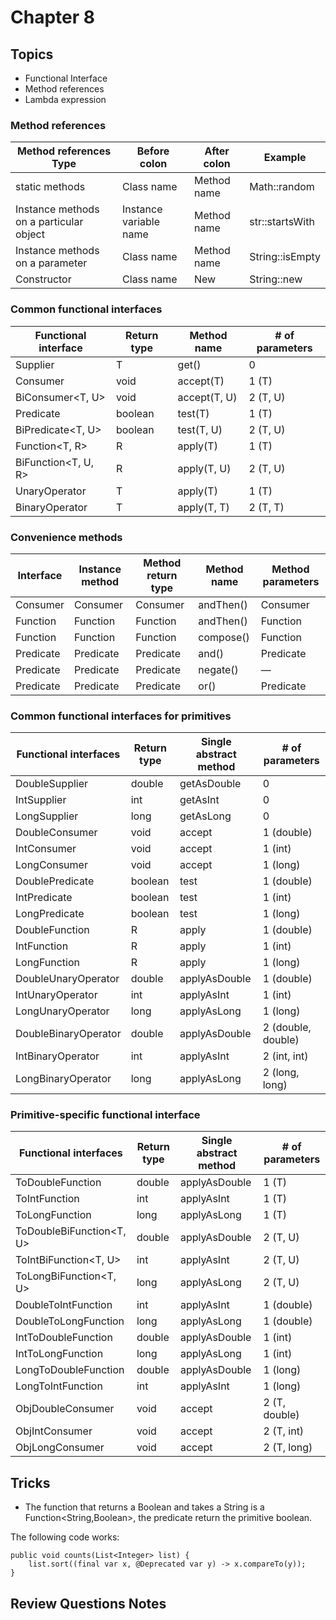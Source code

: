 # Chapter 8

## Topics

* Functional Interface
* Method references
* Lambda expression

### Method references

| Method references Type                  | Before colon           | After colon | Example         |
|-----------------------------------------|------------------------|-------------|-----------------|
| static methods                          | Class name             | Method name | Math::random    |
| Instance methods on a particular object | Instance variable name | Method name | str::startsWith |
| Instance methods on a parameter         | Class name             | Method name | String::isEmpty |
| Constructor                             | Class name             | New         | String::new     |

### Common functional interfaces

| Functional interface | Return type | Method name  | # of parameters |
|----------------------|-------------|--------------|-----------------|
| Supplier<T>          | T           | get()        | 0               |
| Consumer<T>          | void        | accept(T)    | 1 (T)           |
| BiConsumer<T, U>     | void        | accept(T, U) | 2 (T, U)        |
| Predicate<T>         | boolean     | test(T)      | 1 (T)           |
| BiPredicate<T, U>    | boolean     | test(T, U)   | 2 (T, U)        |
| Function<T, R>       | R           | apply(T)     | 1 (T)           |
| BiFunction<T, U, R>  | R           | apply(T, U)  | 2 (T, U)        |
| UnaryOperator<T>     | T           | apply(T)     | 1 (T)           |
| BinaryOperator<T>    | T           | apply(T, T)  | 2 (T, T)        |

### Convenience methods

| Interface  | Instance method | Method return type | Method name | Method parameters |
|------------|-----------------|--------------------|-------------|-------------------|
| Consumer   | Consumer        | Consumer           | andThen()   | Consumer          |
| Function   | Function        | Function           | andThen()   | Function          |
| Function   | Function        | Function           | compose()   | Function          |
| Predicate  | Predicate       | Predicate          | and()       | Predicate         |
| Predicate  | Predicate       | Predicate          | negate()    | —                 |
| Predicate  | Predicate       | Predicate          | or()        | Predicate         |

### Common functional interfaces for primitives

| Functional interfaces | Return type | Single abstract method | # of parameters    |
|-----------------------|-------------|------------------------|--------------------|
| DoubleSupplier        | double      | getAsDouble            | 0                  |
| IntSupplier           | int         | getAsInt               | 0                  |
| LongSupplier          | long        | getAsLong              | 0                  |
| DoubleConsumer        | void        | accept                 | 1 (double)         |
| IntConsumer           | void        | accept                 | 1 (int)            |
| LongConsumer          | void        | accept                 | 1 (long)           |
| DoublePredicate       | boolean     | test                   | 1 (double)         |
| IntPredicate          | boolean     | test                   | 1 (int)            |
| LongPredicate         | boolean     | test                   | 1 (long)           |
| DoubleFunction<R>     | R           | apply                  | 1 (double)         |
| IntFunction<R>        | R           | apply                  | 1 (int)            |
| LongFunction<R>       | R           | apply                  | 1 (long)           |
| DoubleUnaryOperator   | double      | applyAsDouble          | 1 (double)         |
| IntUnaryOperator      | int         | applyAsInt             | 1 (int)            |
| LongUnaryOperator     | long        | applyAsLong            | 1 (long)           |
| DoubleBinaryOperator  | double      | applyAsDouble          | 2 (double, double) |
| IntBinaryOperator     | int         | applyAsInt             | 2 (int, int)       |
| LongBinaryOperator    | long        | applyAsLong            | 2 (long, long)     |

### Primitive-specific functional interface

| Functional interfaces    | Return type | Single abstract method | # of parameters |
|--------------------------|-------------|------------------------|-----------------|
| ToDoubleFunction<T>      | double      | applyAsDouble          | 1 (T)           |
| ToIntFunction<T>         | int         | applyAsInt             | 1 (T)           |
| ToLongFunction<T>        | long        | applyAsLong            | 1 (T)           |
| ToDoubleBiFunction<T, U> | double      | applyAsDouble          | 2 (T, U)        |
| ToIntBiFunction<T, U>    | int         | applyAsInt             | 2 (T, U)        |
| ToLongBiFunction<T, U>   | long        | applyAsLong            | 2 (T, U)        |
| DoubleToIntFunction      | int         | applyAsInt             | 1 (double)      |
| DoubleToLongFunction     | long        | applyAsLong            | 1 (double)      |
| IntToDoubleFunction      | double      | applyAsDouble          | 1 (int)         |
| IntToLongFunction        | long        | applyAsLong            | 1 (int)         |
| LongToDoubleFunction     | double      | applyAsDouble          | 1 (long)        |
| LongToIntFunction        | int         | applyAsInt             | 1 (long)        |
| ObjDoubleConsumer<T>     | void        | accept                 | 2 (T, double)   |
| ObjIntConsumer<T>        | void        | accept                 | 2 (T, int)      |
| ObjLongConsumer<T>       | void        | accept                 | 2 (T, long)     |


## Tricks

* The function that returns a Boolean and takes a String is a Function<String,Boolean>, the predicate return the primitive boolean.

The following code works:

    public void counts(List<Integer> list) { 
        list.sort((final var x, @Deprecated var y) -> x.compareTo(y)); 
    }

## Review Questions Notes